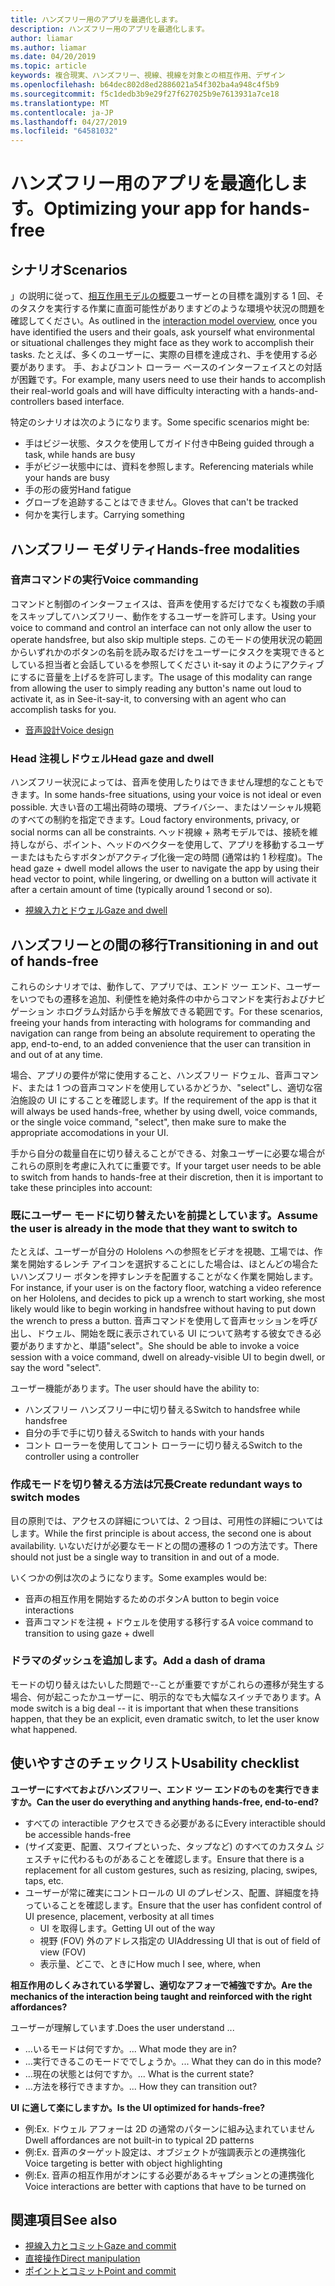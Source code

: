 ```yaml
---
title: ハンズフリー用のアプリを最適化します。
description: ハンズフリー用のアプリを最適化します。
author: liamar
ms.author: liamar
ms.date: 04/20/2019
ms.topic: article
keywords: 複合現実、ハンズフリー、視線、視線を対象との相互作用、デザイン
ms.openlocfilehash: b64dec802d8ed2886021a54f302ba4a948c4f5b9
ms.sourcegitcommit: f5c1dedb3b9e29f27f627025b9e7613931a7ce18
ms.translationtype: MT
ms.contentlocale: ja-JP
ms.lasthandoff: 04/27/2019
ms.locfileid: "64581032"
---
```

# <a name="optimizing-your-app-for-hands-free"></a><span data-ttu-id="9d6f6-104">ハンズフリー用のアプリを最適化します。</span><span class="sxs-lookup"><span data-stu-id="9d6f6-104">Optimizing your app for hands-free</span></span>



## <a name="scenarios"></a><span data-ttu-id="9d6f6-105">シナリオ</span><span class="sxs-lookup"><span data-stu-id="9d6f6-105">Scenarios</span></span>

<span data-ttu-id="9d6f6-106">」の説明に従って、[相互作用モデルの概要](interaction-fundamentals.md)ユーザーとの目標を識別する 1 回、そのタスクを実行する作業に直面可能性がありますどのような環境や状況の問題を確認してください。</span><span class="sxs-lookup"><span data-stu-id="9d6f6-106">As outlined in the [interaction model overview](interaction-fundamentals.md), once you have identified the users and their goals, ask yourself what environmental or situational challenges they might face as they work to accomplish their tasks.</span></span> <span data-ttu-id="9d6f6-107">たとえば、多くのユーザーに、実際の目標を達成され、手を使用する必要があります。 手、およびコント ローラー ベースのインターフェイスとの対話が困難です。</span><span class="sxs-lookup"><span data-stu-id="9d6f6-107">For example, many users need to use their hands to accomplish their real-world goals and will have difficulty interacting with a hands-and-controllers based interface.</span></span> 

<span data-ttu-id="9d6f6-108">特定のシナリオは次のようになります。</span><span class="sxs-lookup"><span data-stu-id="9d6f6-108">Some specific scenarios might be:</span></span> 
* <span data-ttu-id="9d6f6-109">手はビジー状態、タスクを使用してガイド付き中</span><span class="sxs-lookup"><span data-stu-id="9d6f6-109">Being guided through a task, while hands are busy</span></span>
* <span data-ttu-id="9d6f6-110">手がビジー状態中には、資料を参照します。</span><span class="sxs-lookup"><span data-stu-id="9d6f6-110">Referencing materials while your hands are busy</span></span>
* <span data-ttu-id="9d6f6-111">手の形の疲労</span><span class="sxs-lookup"><span data-stu-id="9d6f6-111">Hand fatigue</span></span>
* <span data-ttu-id="9d6f6-112">グローブを追跡することはできません。</span><span class="sxs-lookup"><span data-stu-id="9d6f6-112">Gloves that can't be tracked</span></span>
* <span data-ttu-id="9d6f6-113">何かを実行します。</span><span class="sxs-lookup"><span data-stu-id="9d6f6-113">Carrying something</span></span>


## <a name="hands-free-modalities"></a><span data-ttu-id="9d6f6-114">ハンズフリー モダリティ</span><span class="sxs-lookup"><span data-stu-id="9d6f6-114">Hands-free modalities</span></span>

### <a name="voice-commanding"></a><span data-ttu-id="9d6f6-115">音声コマンドの実行</span><span class="sxs-lookup"><span data-stu-id="9d6f6-115">Voice commanding</span></span>

<span data-ttu-id="9d6f6-116">コマンドと制御のインターフェイスは、音声を使用するだけでなくも複数の手順をスキップしてハンズフリー、動作をするユーザーを許可します。</span><span class="sxs-lookup"><span data-stu-id="9d6f6-116">Using your voice to command and control an interface can not only allow the user to operate handsfree, but also skip multiple steps.</span></span> <span data-ttu-id="9d6f6-117">このモードの使用状況の範囲からいずれかのボタンの名前を読み取るだけをユーザーにタスクを実現できるとしている担当者と会話しているを参照してください it-say it のようにアクティブにするに音量を上げるを許可します。</span><span class="sxs-lookup"><span data-stu-id="9d6f6-117">The usage of this modality can range from allowing the user to simply reading any button's name out loud to activate it, as in See-it-say-it, to conversing with an agent who can accomplish tasks for you.</span></span>

* [<span data-ttu-id="9d6f6-118">音声設計</span><span class="sxs-lookup"><span data-stu-id="9d6f6-118">Voice design</span></span>](voice-design.md)


### <a name="head-gaze-and-dwell"></a><span data-ttu-id="9d6f6-119">Head 注視しドウェル</span><span class="sxs-lookup"><span data-stu-id="9d6f6-119">Head gaze and dwell</span></span>

<span data-ttu-id="9d6f6-120">ハンズフリー状況によっては、音声を使用したりはできません理想的なこともできます。</span><span class="sxs-lookup"><span data-stu-id="9d6f6-120">In some hands-free situations, using your voice is not ideal or even possible.</span></span> <span data-ttu-id="9d6f6-121">大きい音の工場出荷時の環境、プライバシー、またはソーシャル規範のすべての制約を指定できます。</span><span class="sxs-lookup"><span data-stu-id="9d6f6-121">Loud factory environments, privacy, or social norms can all be constraints.</span></span> <span data-ttu-id="9d6f6-122">ヘッド視線 + 熟考モデルでは、接続を維持しながら、ポイント、ヘッドのベクターを使用して、アプリを移動するユーザーまたはもたらすボタンがアクティブ化後一定の時間 (通常は約 1 秒程度)。</span><span class="sxs-lookup"><span data-stu-id="9d6f6-122">The head gaze + dwell model allows the user to navigate the app by using their head vector to point, while lingering, or dwelling on a button will activate it after a certain amount of time (typically around 1 second or so).</span></span> 

* [<span data-ttu-id="9d6f6-123">視線入力とドウェル</span><span class="sxs-lookup"><span data-stu-id="9d6f6-123">Gaze and dwell</span></span>](gaze-and-dwell.md)

## <a name="transitioning-in-and-out-of-hands-free"></a><span data-ttu-id="9d6f6-124">ハンズフリーとの間の移行</span><span class="sxs-lookup"><span data-stu-id="9d6f6-124">Transitioning in and out of hands-free</span></span>

<span data-ttu-id="9d6f6-125">これらのシナリオでは、動作して、アプリでは、エンド ツー エンド、ユーザーをいつでもの遷移を追加、利便性を絶対条件の中からコマンドを実行およびナビゲーション ホログラム対話から手を解放できる範囲です。</span><span class="sxs-lookup"><span data-stu-id="9d6f6-125">For these scenarios, freeing your hands from interacting with holograms for commanding and navigation can range from being an absolute requirement to operating the app, end-to-end, to an added convenience that the user can transition in and out of at any time.</span></span> 

<span data-ttu-id="9d6f6-126">場合、アプリの要件が常に使用すること、ハンズフリー ドウェル、音声コマンド、または 1 つの音声コマンドを使用しているかどうか、"select"し、適切な宿泊施設の UI にすることを確認します。</span><span class="sxs-lookup"><span data-stu-id="9d6f6-126">If the requirement of the app is that it will always be used hands-free, whether by using dwell, voice commands, or the single voice command, "select", then make sure to make the appropriate accomodations in your UI.</span></span> 

<span data-ttu-id="9d6f6-127">手から自分の裁量自在に切り替えることができる、対象ユーザーに必要な場合がこれらの原則を考慮に入れてに重要です。</span><span class="sxs-lookup"><span data-stu-id="9d6f6-127">If your target user needs to be able to switch from hands to hands-free at their discretion, then it is important to take these principles into account:</span></span>

### <a name="assume-the-user-is-already-in-the-mode-that-they-want-to-switch-to"></a><span data-ttu-id="9d6f6-128">既にユーザー モードに切り替えたいを前提としています。</span><span class="sxs-lookup"><span data-stu-id="9d6f6-128">Assume the user is already in the mode that they want to switch to</span></span>
<span data-ttu-id="9d6f6-129">たとえば、ユーザーが自分の Hololens への参照をビデオを視聴、工場では、作業を開始するレンチ アイコンを選択することにした場合は、ほとんどの場合たいハンズフリー ボタンを押すレンチを配置することがなく作業を開始します。</span><span class="sxs-lookup"><span data-stu-id="9d6f6-129">For instance, if your user is on the factory floor, watching a video reference on her Hololens, and decides to pick up a wrench to start working, she most likely would like to begin working in handsfree without having to put down the wrench to press a button.</span></span> <span data-ttu-id="9d6f6-130">音声コマンドを使用して音声セッションを呼び出し、ドウェル、開始を既に表示されている UI について熟考する彼女できる必要がありますかと、単語"select"。</span><span class="sxs-lookup"><span data-stu-id="9d6f6-130">She should be able to invoke a voice session with a voice command, dwell on already-visible UI to begin dwell, or say the word "select".</span></span>

<span data-ttu-id="9d6f6-131">ユーザー機能があります。</span><span class="sxs-lookup"><span data-stu-id="9d6f6-131">The user should have the ability to:</span></span> 
* <span data-ttu-id="9d6f6-132">ハンズフリー ハンズフリー中に切り替える</span><span class="sxs-lookup"><span data-stu-id="9d6f6-132">Switch to handsfree while handsfree</span></span>
* <span data-ttu-id="9d6f6-133">自分の手で手に切り替える</span><span class="sxs-lookup"><span data-stu-id="9d6f6-133">Switch to hands with your hands</span></span>
* <span data-ttu-id="9d6f6-134">コント ローラーを使用してコント ローラーに切り替える</span><span class="sxs-lookup"><span data-stu-id="9d6f6-134">Switch to the controller using a controller</span></span> 

### <a name="create-redundant-ways-to-switch-modes"></a><span data-ttu-id="9d6f6-135">作成モードを切り替える方法は冗長</span><span class="sxs-lookup"><span data-stu-id="9d6f6-135">Create redundant ways to switch modes</span></span>
<span data-ttu-id="9d6f6-136">目の原則では、アクセスの詳細については、2 つ目は、可用性の詳細についてはします。</span><span class="sxs-lookup"><span data-stu-id="9d6f6-136">While the first principle is about access, the second one is about availability.</span></span> <span data-ttu-id="9d6f6-137">いないだけが必要なモードとの間の遷移の 1 つの方法です。</span><span class="sxs-lookup"><span data-stu-id="9d6f6-137">There should not just be a single way to transition in and out of a mode.</span></span> 

<span data-ttu-id="9d6f6-138">いくつかの例は次のようになります。</span><span class="sxs-lookup"><span data-stu-id="9d6f6-138">Some examples would be:</span></span> 
* <span data-ttu-id="9d6f6-139">音声の相互作用を開始するためのボタン</span><span class="sxs-lookup"><span data-stu-id="9d6f6-139">A button to begin voice interactions</span></span>
* <span data-ttu-id="9d6f6-140">音声コマンドを注視 + ドウェルを使用する移行する</span><span class="sxs-lookup"><span data-stu-id="9d6f6-140">A voice command to transition to using gaze + dwell</span></span>

### <a name="add-a-dash-of-drama"></a><span data-ttu-id="9d6f6-141">ドラマのダッシュを追加します。</span><span class="sxs-lookup"><span data-stu-id="9d6f6-141">Add a dash of drama</span></span>
<span data-ttu-id="9d6f6-142">モードの切り替えはたいした問題で--ことが重要ですがこれらの遷移が発生する場合、何が起こったかユーザーに、明示的なでも大幅なスイッチであります。</span><span class="sxs-lookup"><span data-stu-id="9d6f6-142">A mode switch is a big deal -- it is important that when these transitions happen, that they be an explicit, even dramatic switch, to let the user know what happened.</span></span> 


## <a name="usability-checklist"></a><span data-ttu-id="9d6f6-143">使いやすさのチェックリスト</span><span class="sxs-lookup"><span data-stu-id="9d6f6-143">Usability checklist</span></span>

<span data-ttu-id="9d6f6-144">**ユーザーにすべておよびハンズフリー、エンド ツー エンドのものを実行できますか。**</span><span class="sxs-lookup"><span data-stu-id="9d6f6-144">**Can the user do everything and anything hands-free, end-to-end?**</span></span>
* <span data-ttu-id="9d6f6-145">すべての interactible アクセスできる必要があるに</span><span class="sxs-lookup"><span data-stu-id="9d6f6-145">Every interactible should be accessible hands-free</span></span>
* <span data-ttu-id="9d6f6-146">(サイズ変更、配置、スワイプといった、タップなど) のすべてのカスタム ジェスチャに代わるものがあることを確認します。</span><span class="sxs-lookup"><span data-stu-id="9d6f6-146">Ensure that there is a replacement for all custom gestures, such as resizing, placing, swipes, taps, etc.</span></span>
* <span data-ttu-id="9d6f6-147">ユーザーが常に確実にコントロールの UI のプレゼンス、配置、詳細度を持っていることを確認します。</span><span class="sxs-lookup"><span data-stu-id="9d6f6-147">Ensure that the user has confident control of UI presence, placement, verbosity at all times</span></span>
    * <span data-ttu-id="9d6f6-148">UI を取得します。</span><span class="sxs-lookup"><span data-stu-id="9d6f6-148">Getting UI out of the way</span></span>
    * <span data-ttu-id="9d6f6-149">視野 (FOV) 外のアドレス指定の UI</span><span class="sxs-lookup"><span data-stu-id="9d6f6-149">Addressing UI that is out of field of view (FOV)</span></span>
    * <span data-ttu-id="9d6f6-150">表示量、どこで、ときに</span><span class="sxs-lookup"><span data-stu-id="9d6f6-150">How much I see, where, when</span></span>

<span data-ttu-id="9d6f6-151">**相互作用のしくみされている学習し、適切なアフォーで補強ですか。**</span><span class="sxs-lookup"><span data-stu-id="9d6f6-151">**Are the mechanics of the interaction being taught and reinforced with the right affordances?**</span></span>

<span data-ttu-id="9d6f6-152">ユーザーが理解しています.</span><span class="sxs-lookup"><span data-stu-id="9d6f6-152">Does the user understand ...</span></span>
* <span data-ttu-id="9d6f6-153">...いるモードは何ですか。</span><span class="sxs-lookup"><span data-stu-id="9d6f6-153">... What mode they are in?</span></span>
* <span data-ttu-id="9d6f6-154">...実行できるこのモードででしょうか。</span><span class="sxs-lookup"><span data-stu-id="9d6f6-154">... What they can do in this mode?</span></span>
* <span data-ttu-id="9d6f6-155">...現在の状態とは何ですか。</span><span class="sxs-lookup"><span data-stu-id="9d6f6-155">... What is the current state?</span></span>
* <span data-ttu-id="9d6f6-156">...方法を移行できますか。</span><span class="sxs-lookup"><span data-stu-id="9d6f6-156">... How they can transition out?</span></span>
    
<span data-ttu-id="9d6f6-157">**UI に適して楽にしますか。**</span><span class="sxs-lookup"><span data-stu-id="9d6f6-157">**Is the UI optimized for hands-free?**</span></span>   

* <span data-ttu-id="9d6f6-158">例:</span><span class="sxs-lookup"><span data-stu-id="9d6f6-158">Ex.</span></span> <span data-ttu-id="9d6f6-159">ドウェル アフォーは 2D の通常のパターンに組み込まれていません</span><span class="sxs-lookup"><span data-stu-id="9d6f6-159">Dwell affordances are not built-in to typical 2D patterns</span></span>
* <span data-ttu-id="9d6f6-160">例:</span><span class="sxs-lookup"><span data-stu-id="9d6f6-160">Ex.</span></span> <span data-ttu-id="9d6f6-161">音声のターゲット設定は、オブジェクトが強調表示との連携強化</span><span class="sxs-lookup"><span data-stu-id="9d6f6-161">Voice targeting is better with object highlighting</span></span>
* <span data-ttu-id="9d6f6-162">例:</span><span class="sxs-lookup"><span data-stu-id="9d6f6-162">Ex.</span></span> <span data-ttu-id="9d6f6-163">音声の相互作用がオンにする必要があるキャプションとの連携強化</span><span class="sxs-lookup"><span data-stu-id="9d6f6-163">Voice interactions are better with captions that have to be turned on</span></span>


## <a name="see-also"></a><span data-ttu-id="9d6f6-164">関連項目</span><span class="sxs-lookup"><span data-stu-id="9d6f6-164">See also</span></span>
* [<span data-ttu-id="9d6f6-165">視線入力とコミット</span><span class="sxs-lookup"><span data-stu-id="9d6f6-165">Gaze and commit</span></span>](gaze-and-commit.md)
* [<span data-ttu-id="9d6f6-166">直接操作</span><span class="sxs-lookup"><span data-stu-id="9d6f6-166">Direct manipulation</span></span>](direct-manipulation.md)
* [<span data-ttu-id="9d6f6-167">ポイントとコミット</span><span class="sxs-lookup"><span data-stu-id="9d6f6-167">Point and commit</span></span>](point-and-commit.md)
